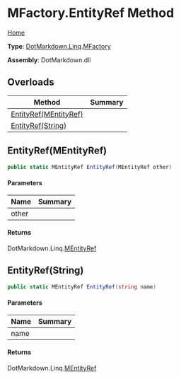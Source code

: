 # MFactory\.EntityRef Method

[Home](../../../../README.md)

**Type**: [DotMarkdown.Linq](../../README.md)\.[MFactory](../README.md)

**Assembly**: DotMarkdown\.dll

## Overloads

| Method | Summary |
| ------ | ------- |
| [EntityRef(MEntityRef)](#DotMarkdown_Linq_MFactory_EntityRef_DotMarkdown_Linq_MEntityRef_) | |
| [EntityRef(String)](#DotMarkdown_Linq_MFactory_EntityRef_System_String_) | |

## EntityRef\(MEntityRef\)<a name="DotMarkdown_Linq_MFactory_EntityRef_DotMarkdown_Linq_MEntityRef_"></a>

```csharp
public static MEntityRef EntityRef(MEntityRef other)
```

#### Parameters

| Name | Summary |
| ---- | ------- |
| other | |

#### Returns

DotMarkdown\.Linq\.[MEntityRef](../../MEntityRef/README.md)

## EntityRef\(String\)<a name="DotMarkdown_Linq_MFactory_EntityRef_System_String_"></a>

```csharp
public static MEntityRef EntityRef(string name)
```

#### Parameters

| Name | Summary |
| ---- | ------- |
| name | |

#### Returns

DotMarkdown\.Linq\.[MEntityRef](../../MEntityRef/README.md)


